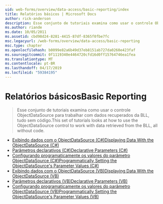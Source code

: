 ```yaml
---
uid: web-forms/overview/data-access/basic-reporting/index
title: Relatórios básicos | Microsoft Docs
author: rick-anderson
description: Esse conjunto de tutoriais examina como usar o controle ObjectDataSource para trabalhar com dados recuperados da BLL, tudo sem código.
ms.author: riande
ms.date: 10/05/2011
ms.assetid: cbd98d24-8281-4415-87df-8365f0fbe7fc
msc.legacyurl: /web-forms/overview/data-access/basic-reporting
msc.type: chapter
ms.openlocfilehash: b0099e82a6b49d37eb8151ab727da0260e423faf
ms.sourcegitcommit: 0f1119340e4464720cfd16d0ff15764746ea1fea
ms.translationtype: MT
ms.contentlocale: pt-BR
ms.lasthandoff: 04/17/2019
ms.locfileid: "59384195"
---
```

# <a name="basic-reporting"></a><span data-ttu-id="93fd7-103">Relatórios básicos</span><span class="sxs-lookup"><span data-stu-id="93fd7-103">Basic Reporting</span></span>

> <span data-ttu-id="93fd7-104">Esse conjunto de tutoriais examina como usar o controle ObjectDataSource para trabalhar com dados recuperados da BLL, tudo sem código.</span><span class="sxs-lookup"><span data-stu-id="93fd7-104">This set of tutorials looks at how to use the ObjectDataSource control to work with data retrieved from the BLL, all without code.</span></span>


- [<span data-ttu-id="93fd7-105">Exibindo dados com o ObjectDataSource (C#)</span><span class="sxs-lookup"><span data-stu-id="93fd7-105">Displaying Data With the ObjectDataSource (C#)</span></span>](displaying-data-with-the-objectdatasource-cs.md)
- [<span data-ttu-id="93fd7-106">Parâmetros declarativos (C#)</span><span class="sxs-lookup"><span data-stu-id="93fd7-106">Declarative Parameters (C#)</span></span>](declarative-parameters-cs.md)
- [<span data-ttu-id="93fd7-107">Configurando programaticamente os valores do parâmetro ObjectDataSource (C#)</span><span class="sxs-lookup"><span data-stu-id="93fd7-107">Programmatically Setting the ObjectDataSource's Parameter Values (C#)</span></span>](programmatically-setting-the-objectdatasource-s-parameter-values-cs.md)
- [<span data-ttu-id="93fd7-108">Exibindo dados com o ObjectDataSource (VB)</span><span class="sxs-lookup"><span data-stu-id="93fd7-108">Displaying Data With the ObjectDataSource (VB)</span></span>](displaying-data-with-the-objectdatasource-vb.md)
- [<span data-ttu-id="93fd7-109">Parâmetros declarativos (VB)</span><span class="sxs-lookup"><span data-stu-id="93fd7-109">Declarative Parameters (VB)</span></span>](declarative-parameters-vb.md)
- [<span data-ttu-id="93fd7-110">Configurando programaticamente os valores do parâmetro ObjectDataSource (VB)</span><span class="sxs-lookup"><span data-stu-id="93fd7-110">Programmatically Setting the ObjectDataSource's Parameter Values (VB)</span></span>](programmatically-setting-the-objectdatasource-s-parameter-values-vb.md)
